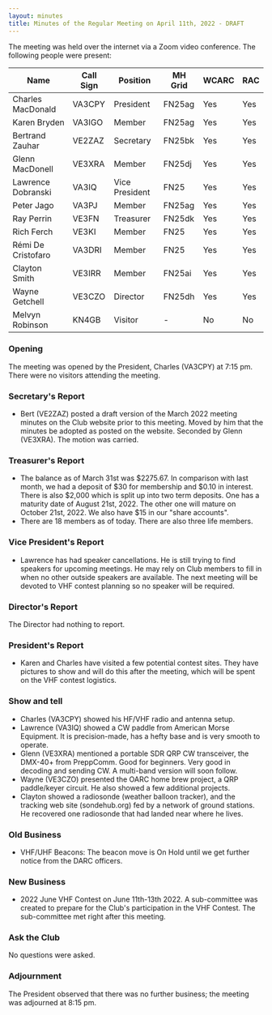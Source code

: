```yaml
---
layout: minutes
title: Minutes of the Regular Meeting on April 11th, 2022 - DRAFT
---
```

The meeting was held over the internet via a Zoom video conference.
The following people were present:

| Name                   | Call Sign  | Position         | MH Grid | WCARC | RAC |
|------------------------|------------|------------------|---------|-------|-----|
| Charles MacDonald      | VA3CPY     | President        | FN25ag  | Yes   | Yes |
| Karen Bryden           | VA3IGO     | Member           | FN25ag  | Yes   | Yes |
| Bertrand Zauhar        | VE2ZAZ     | Secretary        | FN25bk  | Yes   | Yes |
| Glenn MacDonell        | VE3XRA     | Member           | FN25dj  | Yes   | Yes |
| Lawrence Dobranski     | VA3IQ      | Vice President   | FN25    | Yes   | Yes |
| Peter Jago             | VA3PJ      | Member           | FN25ag  | Yes   | Yes |
| Ray Perrin             | VE3FN      | Treasurer        | FN25dk  | Yes   | Yes |
| Rich Ferch             | VE3KI      | Member           | FN25    | Yes   | Yes |
| Rémi De Cristofaro     | VA3DRI     | Member           | FN25    | Yes   | Yes |
| Clayton Smith          | VE3IRR     | Member           | FN25ai  | Yes   | Yes |
| Wayne Getchell         | VE3CZO     | Director         | FN25dh  | Yes   | Yes |
| Melvyn Robinson        | KN4GB      | Visitor          |   -     | No    | No  |

### Opening
The meeting was opened by the President, Charles (VA3CPY) at 7:15 pm.
There were no visitors attending the meeting.

### Secretary's Report
- Bert (VE2ZAZ) posted a draft version of the March 2022 meeting minutes on the Club website prior to this meeting. Moved by him that the minutes be adopted as posted on the website. Seconded by Glenn (VE3XRA). The motion was carried.

### Treasurer's Report
- The balance as of March 31st was $2275.67. In comparison with last month, we had a deposit of $30 for membership and $0.10 in interest.  There is also $2,000 which is split up into two term deposits. One has a maturity date of August 21st, 2022. The other one will mature on October 21st, 2022. We also have $15 in our "share accounts".
- There are 18 members as of today. There are also three life members.

### Vice President's Report
- Lawrence has had speaker cancellations. He is still trying to find speakers for upcoming meetings. He may rely on Club members to fill in when no other outside speakers are available. The next meeting will be devoted to VHF contest planning so no speaker will be required.

### Director's Report
The Director had nothing to report.

### President's Report
- Karen and Charles have visited a few potential contest sites. They have pictures to show and will do this after the meeting, which will be spent on the VHF contest logistics.

### Show and tell
- Charles (VA3CPY) showed his HF/VHF radio and antenna setup.
- Lawrence (VA3IQ) showed a CW paddle from American Morse Equipment. It is precision-made, has a hefty base and is very smooth to operate.
- Glenn (VE3XRA) mentioned a portable SDR QRP CW transceiver, the DMX-40+ from PreppComm. Good for beginners. Very good in decoding and sending CW. A multi-band version will soon follow.
- Wayne (VE3CZO) presented the OARC home brew project, a QRP paddle/keyer circuit. He also showed a few additional projects.
- Clayton showed a radiosonde (weather balloon tracker), and the tracking web site (sondehub.org) fed by a network of ground stations. He recovered one radiosonde that had landed near where he lives.

### Old Business
- VHF/UHF Beacons: The beacon move is On Hold until we get further notice from the DARC officers.

### New Business
- 2022 June VHF Contest on June 11th-13th 2022. A sub-committee was created to prepare for the Club's participation in the VHF Contest. The sub-committee met right after this meeting.

### Ask the Club
No questions were asked.

### Adjournment
The President observed that there was no further business; the meeting was adjourned at 8:15 pm.
